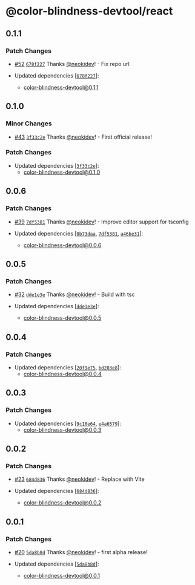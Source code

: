 # @color-blindness-devtool/react

## 0.1.1

### Patch Changes

- [#52](https://github.com/neokidev/color-blindness-devtool/pull/52) [`678f227`](https://github.com/neokidev/color-blindness-devtool/commit/678f2270c0551c3d5885a63c1115cb9cde810d70) Thanks [@neokidev](https://github.com/neokidev)! - Fix repo url

- Updated dependencies [[`678f227`](https://github.com/neokidev/color-blindness-devtool/commit/678f2270c0551c3d5885a63c1115cb9cde810d70)]:
  - color-blindness-devtool@0.1.1

## 0.1.0

### Minor Changes

- [#43](https://github.com/neokidev/color-blindness-devtool/pull/43) [`3f33c2e`](https://github.com/neokidev/color-blindness-devtool/commit/3f33c2e229a721243a9f521accf57acb16ec3db6) Thanks [@neokidev](https://github.com/neokidev)! - First official release!

### Patch Changes

- Updated dependencies [[`3f33c2e`](https://github.com/neokidev/color-blindness-devtool/commit/3f33c2e229a721243a9f521accf57acb16ec3db6)]:
  - color-blindness-devtool@0.1.0

## 0.0.6

### Patch Changes

- [#39](https://github.com/neokidev/color-blindness-devtool/pull/39) [`7df5381`](https://github.com/neokidev/color-blindness-devtool/commit/7df5381be89b2875c68cf9d56c5be8b0d9463fe1) Thanks [@neokidev](https://github.com/neokidev)! - Improve editor support for tsconfig

- Updated dependencies [[`0b73daa`](https://github.com/neokidev/color-blindness-devtool/commit/0b73daade770d6755bddd6cef0035cee937eca5d), [`7df5381`](https://github.com/neokidev/color-blindness-devtool/commit/7df5381be89b2875c68cf9d56c5be8b0d9463fe1), [`a46be31`](https://github.com/neokidev/color-blindness-devtool/commit/a46be31a5f135aed2cb7b91b397b8964cb2cf11f)]:
  - color-blindness-devtool@0.0.6

## 0.0.5

### Patch Changes

- [#32](https://github.com/neokidev/color-blindness-devtool/pull/32) [`dde1e3e`](https://github.com/neokidev/color-blindness-devtool/commit/dde1e3e5279c9513f2e65949733a749cc2755175) Thanks [@neokidev](https://github.com/neokidev)! - Build with tsc

- Updated dependencies [[`dde1e3e`](https://github.com/neokidev/color-blindness-devtool/commit/dde1e3e5279c9513f2e65949733a749cc2755175)]:
  - color-blindness-devtool@0.0.5

## 0.0.4

### Patch Changes

- Updated dependencies [[`20f9e75`](https://github.com/neokidev/color-blindness-devtool/commit/20f9e7542f04bc3606cc7b2a5b4c8020f568409c), [`bd203e8`](https://github.com/neokidev/color-blindness-devtool/commit/bd203e8167ed5ffb9106add1f85a1f60332250c5)]:
  - color-blindness-devtool@0.0.4

## 0.0.3

### Patch Changes

- Updated dependencies [[`9c10e64`](https://github.com/neokidev/color-blindness-devtool/commit/9c10e647026fbc61facd993197cfd7b182d3743d), [`e4a6579`](https://github.com/neokidev/color-blindness-devtool/commit/e4a657931463cee451f8cf626232c5dc3cc9b3d6)]:
  - color-blindness-devtool@0.0.3

## 0.0.2

### Patch Changes

- [#23](https://github.com/neokidev/color-blindness-devtool/pull/23) [`684d836`](https://github.com/neokidev/color-blindness-devtool/commit/684d83665e3c231f71eba53b2bb8c1cd96fe3298) Thanks [@neokidev](https://github.com/neokidev)! - Replace with Vite

- Updated dependencies [[`684d836`](https://github.com/neokidev/color-blindness-devtool/commit/684d83665e3c231f71eba53b2bb8c1cd96fe3298)]:
  - color-blindness-devtool@0.0.2

## 0.0.1

### Patch Changes

- [#20](https://github.com/neokidev/color-blindness-devtool/pull/20) [`5da8b8d`](https://github.com/neokidev/color-blindness-devtool/commit/5da8b8d4417368911064e857dfcad3eb33928ae0) Thanks [@neokidev](https://github.com/neokidev)! - first alpha release!

- Updated dependencies [[`5da8b8d`](https://github.com/neokidev/color-blindness-devtool/commit/5da8b8d4417368911064e857dfcad3eb33928ae0)]:
  - color-blindness-devtool@0.0.1
